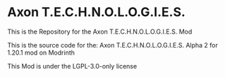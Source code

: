 # Axon T.E.C.H.N.O.L.O.G.I.E.S.
This is the Repository for the Axon T.E.C.H.N.O.L.O.G.I.E.S. Mod

This is the source code for the:
Axon T.E.C.H.N.O.L.O.G.I.E.S. Alpha 2 for 1.20.1 mod
on Modrinth

This Mod is under the LGPL-3.0-only license
